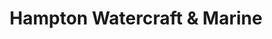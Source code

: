 ---
title: "Hampton Watercraft & Marine"
url: /eastport/hampton-watercraft-und-marine/
shop: Boot
---
